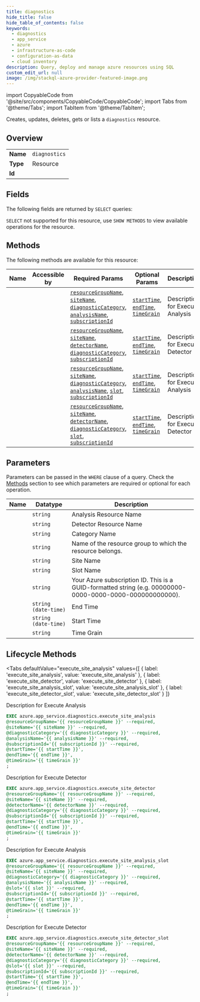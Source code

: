 ```yaml
--- 
title: diagnostics
hide_title: false
hide_table_of_contents: false
keywords:
  - diagnostics
  - app_service
  - azure
  - infrastructure-as-code
  - configuration-as-data
  - cloud inventory
description: Query, deploy and manage azure resources using SQL
custom_edit_url: null
image: /img/stackql-azure-provider-featured-image.png
---
```


import CopyableCode from '@site/src/components/CopyableCode/CopyableCode';
import Tabs from '@theme/Tabs';
import TabItem from '@theme/TabItem';

Creates, updates, deletes, gets or lists a <code>diagnostics</code> resource.

## Overview
<table><tbody>
<tr><td><b>Name</b></td><td><code>diagnostics</code></td></tr>
<tr><td><b>Type</b></td><td>Resource</td></tr>
<tr><td><b>Id</b></td><td><CopyableCode code="azure.app_service.diagnostics" /></td></tr>
</tbody></table>

## Fields

The following fields are returned by `SELECT` queries:

`SELECT` not supported for this resource, use `SHOW METHODS` to view available operations for the resource.


## Methods

The following methods are available for this resource:

<table>
<thead>
    <tr>
    <th>Name</th>
    <th>Accessible by</th>
    <th>Required Params</th>
    <th>Optional Params</th>
    <th>Description</th>
    </tr>
</thead>
<tbody>
<tr>
    <td><a href="#execute_site_analysis"><CopyableCode code="execute_site_analysis" /></a></td>
    <td><CopyableCode code="exec" /></td>
    <td><a href="#parameter-resourceGroupName"><code>resourceGroupName</code></a>, <a href="#parameter-siteName"><code>siteName</code></a>, <a href="#parameter-diagnosticCategory"><code>diagnosticCategory</code></a>, <a href="#parameter-analysisName"><code>analysisName</code></a>, <a href="#parameter-subscriptionId"><code>subscriptionId</code></a></td>
    <td><a href="#parameter-startTime"><code>startTime</code></a>, <a href="#parameter-endTime"><code>endTime</code></a>, <a href="#parameter-timeGrain"><code>timeGrain</code></a></td>
    <td>Description for Execute Analysis</td>
</tr>
<tr>
    <td><a href="#execute_site_detector"><CopyableCode code="execute_site_detector" /></a></td>
    <td><CopyableCode code="exec" /></td>
    <td><a href="#parameter-resourceGroupName"><code>resourceGroupName</code></a>, <a href="#parameter-siteName"><code>siteName</code></a>, <a href="#parameter-detectorName"><code>detectorName</code></a>, <a href="#parameter-diagnosticCategory"><code>diagnosticCategory</code></a>, <a href="#parameter-subscriptionId"><code>subscriptionId</code></a></td>
    <td><a href="#parameter-startTime"><code>startTime</code></a>, <a href="#parameter-endTime"><code>endTime</code></a>, <a href="#parameter-timeGrain"><code>timeGrain</code></a></td>
    <td>Description for Execute Detector</td>
</tr>
<tr>
    <td><a href="#execute_site_analysis_slot"><CopyableCode code="execute_site_analysis_slot" /></a></td>
    <td><CopyableCode code="exec" /></td>
    <td><a href="#parameter-resourceGroupName"><code>resourceGroupName</code></a>, <a href="#parameter-siteName"><code>siteName</code></a>, <a href="#parameter-diagnosticCategory"><code>diagnosticCategory</code></a>, <a href="#parameter-analysisName"><code>analysisName</code></a>, <a href="#parameter-slot"><code>slot</code></a>, <a href="#parameter-subscriptionId"><code>subscriptionId</code></a></td>
    <td><a href="#parameter-startTime"><code>startTime</code></a>, <a href="#parameter-endTime"><code>endTime</code></a>, <a href="#parameter-timeGrain"><code>timeGrain</code></a></td>
    <td>Description for Execute Analysis</td>
</tr>
<tr>
    <td><a href="#execute_site_detector_slot"><CopyableCode code="execute_site_detector_slot" /></a></td>
    <td><CopyableCode code="exec" /></td>
    <td><a href="#parameter-resourceGroupName"><code>resourceGroupName</code></a>, <a href="#parameter-siteName"><code>siteName</code></a>, <a href="#parameter-detectorName"><code>detectorName</code></a>, <a href="#parameter-diagnosticCategory"><code>diagnosticCategory</code></a>, <a href="#parameter-slot"><code>slot</code></a>, <a href="#parameter-subscriptionId"><code>subscriptionId</code></a></td>
    <td><a href="#parameter-startTime"><code>startTime</code></a>, <a href="#parameter-endTime"><code>endTime</code></a>, <a href="#parameter-timeGrain"><code>timeGrain</code></a></td>
    <td>Description for Execute Detector</td>
</tr>
</tbody>
</table>

## Parameters

Parameters can be passed in the `WHERE` clause of a query. Check the [Methods](#methods) section to see which parameters are required or optional for each operation.

<table>
<thead>
    <tr>
    <th>Name</th>
    <th>Datatype</th>
    <th>Description</th>
    </tr>
</thead>
<tbody>
<tr id="parameter-analysisName">
    <td><CopyableCode code="analysisName" /></td>
    <td><code>string</code></td>
    <td>Analysis Resource Name</td>
</tr>
<tr id="parameter-detectorName">
    <td><CopyableCode code="detectorName" /></td>
    <td><code>string</code></td>
    <td>Detector Resource Name</td>
</tr>
<tr id="parameter-diagnosticCategory">
    <td><CopyableCode code="diagnosticCategory" /></td>
    <td><code>string</code></td>
    <td>Category Name</td>
</tr>
<tr id="parameter-resourceGroupName">
    <td><CopyableCode code="resourceGroupName" /></td>
    <td><code>string</code></td>
    <td>Name of the resource group to which the resource belongs.</td>
</tr>
<tr id="parameter-siteName">
    <td><CopyableCode code="siteName" /></td>
    <td><code>string</code></td>
    <td>Site Name</td>
</tr>
<tr id="parameter-slot">
    <td><CopyableCode code="slot" /></td>
    <td><code>string</code></td>
    <td>Slot Name</td>
</tr>
<tr id="parameter-subscriptionId">
    <td><CopyableCode code="subscriptionId" /></td>
    <td><code>string</code></td>
    <td>Your Azure subscription ID. This is a GUID-formatted string (e.g. 00000000-0000-0000-0000-000000000000).</td>
</tr>
<tr id="parameter-endTime">
    <td><CopyableCode code="endTime" /></td>
    <td><code>string (date-time)</code></td>
    <td>End Time</td>
</tr>
<tr id="parameter-startTime">
    <td><CopyableCode code="startTime" /></td>
    <td><code>string (date-time)</code></td>
    <td>Start Time</td>
</tr>
<tr id="parameter-timeGrain">
    <td><CopyableCode code="timeGrain" /></td>
    <td><code>string</code></td>
    <td>Time Grain</td>
</tr>
</tbody>
</table>

## Lifecycle Methods

<Tabs
    defaultValue="execute_site_analysis"
    values={[
        { label: 'execute_site_analysis', value: 'execute_site_analysis' },
        { label: 'execute_site_detector', value: 'execute_site_detector' },
        { label: 'execute_site_analysis_slot', value: 'execute_site_analysis_slot' },
        { label: 'execute_site_detector_slot', value: 'execute_site_detector_slot' }
    ]}
>
<TabItem value="execute_site_analysis">

Description for Execute Analysis

```sql
EXEC azure.app_service.diagnostics.execute_site_analysis 
@resourceGroupName='{{ resourceGroupName }}' --required, 
@siteName='{{ siteName }}' --required, 
@diagnosticCategory='{{ diagnosticCategory }}' --required, 
@analysisName='{{ analysisName }}' --required, 
@subscriptionId='{{ subscriptionId }}' --required, 
@startTime='{{ startTime }}', 
@endTime='{{ endTime }}', 
@timeGrain='{{ timeGrain }}'
;
```
</TabItem>
<TabItem value="execute_site_detector">

Description for Execute Detector

```sql
EXEC azure.app_service.diagnostics.execute_site_detector 
@resourceGroupName='{{ resourceGroupName }}' --required, 
@siteName='{{ siteName }}' --required, 
@detectorName='{{ detectorName }}' --required, 
@diagnosticCategory='{{ diagnosticCategory }}' --required, 
@subscriptionId='{{ subscriptionId }}' --required, 
@startTime='{{ startTime }}', 
@endTime='{{ endTime }}', 
@timeGrain='{{ timeGrain }}'
;
```
</TabItem>
<TabItem value="execute_site_analysis_slot">

Description for Execute Analysis

```sql
EXEC azure.app_service.diagnostics.execute_site_analysis_slot 
@resourceGroupName='{{ resourceGroupName }}' --required, 
@siteName='{{ siteName }}' --required, 
@diagnosticCategory='{{ diagnosticCategory }}' --required, 
@analysisName='{{ analysisName }}' --required, 
@slot='{{ slot }}' --required, 
@subscriptionId='{{ subscriptionId }}' --required, 
@startTime='{{ startTime }}', 
@endTime='{{ endTime }}', 
@timeGrain='{{ timeGrain }}'
;
```
</TabItem>
<TabItem value="execute_site_detector_slot">

Description for Execute Detector

```sql
EXEC azure.app_service.diagnostics.execute_site_detector_slot 
@resourceGroupName='{{ resourceGroupName }}' --required, 
@siteName='{{ siteName }}' --required, 
@detectorName='{{ detectorName }}' --required, 
@diagnosticCategory='{{ diagnosticCategory }}' --required, 
@slot='{{ slot }}' --required, 
@subscriptionId='{{ subscriptionId }}' --required, 
@startTime='{{ startTime }}', 
@endTime='{{ endTime }}', 
@timeGrain='{{ timeGrain }}'
;
```
</TabItem>
</Tabs>
